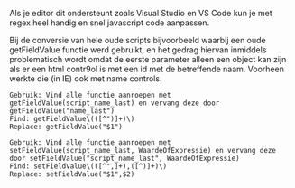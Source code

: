 Als je editor dit ondersteunt zoals Visual Studio en VS Code kun je met regex heel handig en snel javascript code aanpassen. 


Bij de conversie van hele oude scripts bijvoorbeeld waarbij een oude getFieldValue functie werd gebruikt, en het gedrag hiervan inmiddels problematisch wordt omdat de eerste parameter
alleen een object kan zijn als er een html contr9ol is met een id met de betreffende naam. Voorheen werkte die (in IE) ook met name controls.

```
Gebruik: Vind alle functie aanroepen met getFieldValue(script_name_last) en vervang deze door getFieldValue("name_last")
Find: getFieldValue\(([^")]+)\)
Replace: getFieldValue("$1")
```

```
Gebruik: Vind alle functie aanroepen met setFieldValue(script_name_last, WaardeOfExpressie) en vervang deze door setFieldValue("script_name_last", WaardeOfExpressie)
Find: setFieldValue\(([^",]+),([^)]+)\)
Replace: setFieldValue("$1",$2)
```

